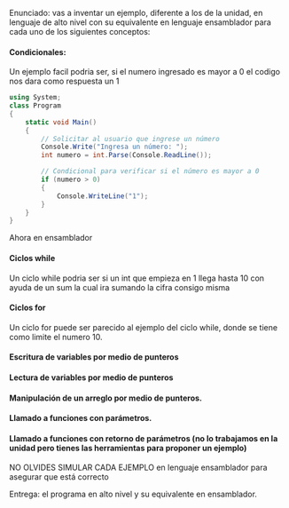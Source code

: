 Enunciado: vas a inventar un ejemplo, diferente a los de la unidad, en lenguaje de alto nivel con su equivalente en lenguaje ensamblador para cada uno de los siguientes conceptos:

#### Condicionales:
Un ejemplo facil podria ser, si el numero ingresado es mayor a 0 el codigo nos dara como respuesta un 1 
```C#
using System;
class Program
{
    static void Main()
    {
        // Solicitar al usuario que ingrese un número
        Console.Write("Ingresa un número: ");
        int numero = int.Parse(Console.ReadLine());

        // Condicional para verificar si el número es mayor a 0
        if (numero > 0)
        {
            Console.WriteLine("1");
        }
    }
}
```
Ahora en ensamblador 

#### Ciclos while
Un ciclo while podria ser si un int que empieza en 1 llega hasta 10 con ayuda de un sum la cual ira sumando la cifra consigo misma

#### Ciclos for
Un ciclo for puede ser parecido al ejemplo del ciclo while, donde se tiene como limite el numero 10.

#### Escritura de variables por medio de punteros

#### Lectura de variables por medio de punteros

#### Manipulación de un arreglo por medio de punteros.

#### Llamado a funciones con parámetros.

#### Llamado a funciones con retorno de parámetros (no lo trabajamos en la unidad pero tienes las herramientas para proponer un ejemplo)
NO OLVIDES SIMULAR CADA EJEMPLO en lenguaje ensamblador para asegurar que está correcto


Entrega: el programa en alto nivel y su equivalente en ensamblador.
